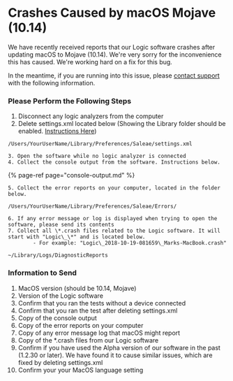# Crashes Caused by macOS Mojave \(10.14\)

We have recently received reports that our Logic software crashes after updating macOS to Mojave \(10.14\). We're very sorry for the inconvenience this has caused. We're working hard on a fix for this bug.

In the meantime, if you are running into this issue, please [contact support](https://contact.saleae.com/hc/en-us/requests/new) with the following information.

### Please Perform the Following Steps

1. Disconnect any logic analyzers from the computer
2. Delete settings.xml located below \(Showing the Library folder should be enabled. [Instructions Here](https://discussions.apple.com/thread/8137224?answerId=8137224021#8137224021)​\)

```text
/Users/YourUserName/Library/Preferences/Saleae/settings.xml
```

    3. Open the software while no logic analyzer is connected  
    4. Collect the console output from the software. Instructions below.

{% page-ref page="console-output.md" %}

    5. Collect the error reports on your computer, located in the folder below.

```text
/Users/YourUserName/Library/Preferences/Saleae/Errors/
```

    6. If any error message or log is displayed when trying to open the software, please send its contents   
    7. Collect all \*.crash files related to the Logic software. It will start with "Logic\_\*" and is located below.  
            - For example: "Logic\_2018-10-19-081659\_Marks-MacBook.crash"

```text
~/Library/Logs/DiagnosticReports
```

### Information to Send

1. MacOS version \(should be 10.14, Mojave\)
2. Version of the Logic software
3. Confirm that you ran the tests without a device connected
4. Confirm that you ran the test after deleting settings.xml
5. Copy of the console output
6. Copy of the error reports on your computer
7. Copy of any error message log that macOS might report
8. Copy of the \*.crash files from our Logic software
9. Confirm if you have used the Alpha version of our software in the past \(1.2.30 or later\). We have found it to cause similar issues, which are fixed by deleting settings.xml
10. Confirm your your MacOS language setting

